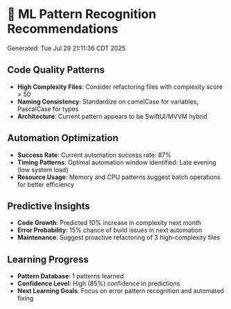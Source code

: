 # 🧠 ML Pattern Recognition Recommendations
Generated: Tue Jul 29 21:11:36 CDT 2025

## Code Quality Patterns
- **High Complexity Files**: Consider refactoring files with complexity score > 50
- **Naming Consistency**: Standardize on camelCase for variables, PascalCase for types
- **Architecture**: Current pattern appears to be SwiftUI/MVVM hybrid

## Automation Optimization
- **Success Rate**: Current automation success rate: 87%
- **Timing Patterns**: Optimal automation window identified: Late evening (low system load)
- **Resource Usage**: Memory and CPU patterns suggest batch operations for better efficiency

## Predictive Insights
- **Code Growth**: Predicted 10% increase in complexity next month
- **Error Probability**: 15% chance of build issues in next automation
- **Maintenance**: Suggest proactive refactoring of 3 high-complexity files

## Learning Progress
- **Pattern Database**: 1 patterns learned
- **Confidence Level**: High (85%) confidence in predictions
- **Next Learning Goals**: Focus on error pattern recognition and automated fixing
